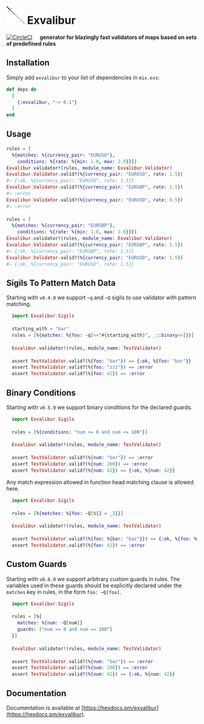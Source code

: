 # ![Logo](/stuff/logo-48x48.png?raw=true) Exvalibur

[![CircleCI](https://circleci.com/gh/am-kantox/exvalibur.svg?style=svg)](https://circleci.com/gh/am-kantox/exvalibur)     **generator for blazingly fast validators of maps based on sets of predefined rules**

## Installation

Simply add `exvalibur` to your list of dependencies in `mix.exs`:

```elixir
def deps do
  [
    {:exvalibur, "~> 0.1"}
  ]
end
```

## Usage

```elixir
rules = [
  %{matches: %{currency_pair: "EURUSD"},
    conditions: %{rate: %{min: 1.0, max: 2.0}}}]
Exvalibur.validator!(rules, module_name: Exvalibur.Validator)
Exvalibur.Validator.valid?(%{currency_pair: "EURUSD", rate: 1.5})
#⇒ {:ok, %{currency_pair: "EURUSD", rate: 1.5}}
Exvalibur.Validator.valid?(%{currency_pair: "EURGBP", rate: 1.5})
#⇒ :error
Exvalibur.Validator.valid?(%{currency_pair: "EURUSD", rate: 0.5})
#⇒ :error

rules = [
  %{matches: %{currency_pair: "EURGBP"},
    conditions: %{rate: %{min: 1.0, max: 2.0}}}]
Exvalibur.validator!(rules, module_name: Exvalibur.Validator)
Exvalibur.Validator.valid?(%{currency_pair: "EURGBP", rate: 1.5})
#⇒ {:ok, %{currency_pair: "EURGBP", rate: 1.5}}
Exvalibur.Validator.valid?(%{currency_pair: "EURUSD", rate: 1.5})
#⇒ {:ok, %{currency_pair: "EURUSD", rate: 1.5}}
```

## Sigils To Pattern Match Data

Starting with `v0.4.0` we support `~q` and `~Q` sigils to use validator with
pattern matching.

```elixir
  import Exvalibur.Sigils

  starting_with = "bar"
  rules = [%{matches: %{foo: ~q[<<"#{starting_with}", _::binary>>]}}]

  Exvalibur.validator!(rules, module_name: TestValidator)

  assert TestValidator.valid?(%{foo: "bar"}) == {:ok, %{foo: "bar"}}
  assert TestValidator.valid?(%{foo: "zzz"}) == :error
  assert TestValidator.valid?(%{foo: 42}) == :error
```

## Binary Conditions

Starting with `v0.5.0` we support binary conditions for the declared guards.

```elixir
  import Exvalibur.Sigils

  rules = [%{conditions: "num >= 0 and num <= 100"}]

  Exvalibur.validator!(rules, module_name: TestValidator)

  assert TestValidator.valid?(%{num: "bar"}) == :error
  assert TestValidator.valid?(%{num: 200}) == :error
  assert TestValidator.valid?(%{num: 42}) == {:ok, %{num: 42}}
```

Any match expression allowed in function head matching clause is allowed here.

```elixir
  import Exvalibur.Sigils

  rules = [%{matches: %{foo: ~Q[%{} = _]}}]

  Exvalibur.validator!(rules, module_name: TestValidator)

  assert TestValidator.valid?(%{foo: %{bar: "baz"}}) == {:ok, %{foo: %{bar: "baz"}}}
  assert TestValidator.valid?(%{foo: 42}) == :error
```

## Custom Guards

Starting with `v0.6.0` we support arbitrary custom guards in rules. The variables
used in these guards should be explicitly declared under the `matches` key in rules,
in the form `foo: ~Q[foo]`.

```elixir
  import Exvalibur.Sigils

  rules = [%{
    matches: %{num: ~Q[num]}
    guards: ["num >= 0 and num <= 100"]
  }]

  Exvalibur.validator!(rules, module_name: TestValidator)

  assert TestValidator.valid?(%{num: "bar"}) == :error
  assert TestValidator.valid?(%{num: 200}) == :error
  assert TestValidator.valid?(%{num: 42}) == {:ok, %{num: 42}}
```


## Documentation

Documentation is available at [https://hexdocs.pm/exvalibur](https://hexdocs.pm/exvalibur).

